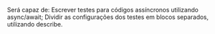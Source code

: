 Será capaz de:
	Escrever testes para códigos assíncronos utilizando async/await;
	Dividir as configurações dos testes em blocos separados, utilizando describe.

